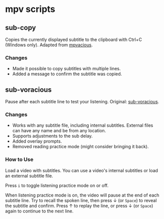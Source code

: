 # mpv scripts
## sub-copy
Copies the currently displayed subtitle to the clipboard with Ctrl+C (Windows only). Adapted from [mpvacious](https://github.com/Ajatt-Tools/mpvacious/blob/windows/subs2srs.lua). 

### Changes
* Made it possible to copy subtitles with multiple lines.
* Added a message to confirm the subtitle was copied.

## sub-voracious
Pause after each subtitle line to test your listening. Original: [sub-voracious](https://github.com/kelciour/mpv-scripts/blob/master/sub-voracious.lua).

### Changes
* Works with any subtitle file, including internal subtitles. External files can have any name and be from any location.
* Supports adjustments to the sub delay.
* Added overlay prompts.
* Removed reading practice mode (might consider bringing it back).

### How to Use
Load a video with subtitles. You can use a video's internal subtitles or load an external subtitle file.

Press `i` to toggle listening practice mode on or off.

When listening practice mode is on, the video will pause at the end of each subtitle line. Try to recall the spoken line, then press &#8595; (or `Space`) to reveal the subtitle and confirm. Press &#8593; to replay the line, or press &#8595; (or `Space`) again to continue to the next line.
